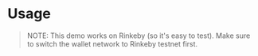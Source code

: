 
# Usage

> NOTE: This demo works on Rinkeby (so it's easy to test). Make sure to switch the wallet network to Rinkeby testnet first.
